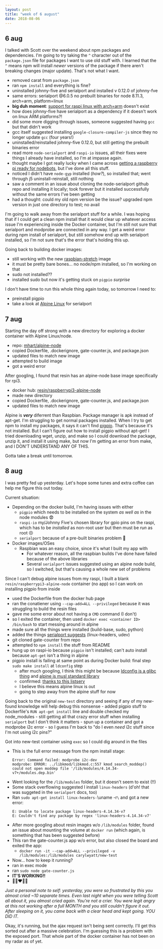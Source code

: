 ```yaml
---
layout: post
title: "week of 6 august"
date: 2018-08-06
---
```

## 6 aug

I talked with Scott over the weekend about npm packages and dependencies. I'm going to try taking the `^` character out of the `package.json` file for packages I want to use old stuff with. I learned that the `^` means npm will install *newer* versions of the package if there aren't breaking changes (major update). That's not what I want. 
- removed carat from `package.json`
- ran `npm install` and everything is fine?
- uninstalled johnny-five and serialport and installed v 0.12.0 of johnny-fve
- same errors: serialport @6.0.5 no prebuilt binaries for node 8.11.3, arch=arm, platform=linux
- **big duh moment**: [support for raspi linux with arch=arm](https://www.npmjs.com/package/serialport#raspberry-pi-linux) doesn't exist
- how does johnny-five have serialport as a dependency if it doesn't work on linux ARM platforms?!
- did some more digging through issues, someone suggested having `gcc` but that didn't work
- gcc itself suggested installing `google-closure-compiler-js` since they no longer update `gcc` (four years!)
- uninstalled/reinstalled johnny-five 0.12.0, but still getting the prebuilt binaries error
- read more `node-serialport` and `raspi-io` issues, all their fixes were things I already have installed, so I'm at impasse again.
- thought maybe I got really lucky when I came across [getting a raspberry pi ready for nodebots](https://github.com/nebrius/raspi-io/wiki/Getting-a-Raspberry-Pi-ready-for-NodeBots), but I've done all this stuff.
- noticed I didn't have `node-gyp` installed (*how?*), so installed that; went through j5 uninstall-reinstall, still nothing
- saw a comment in an issue about cloning the node-serialport github repo and installing it locally; took forever but it installed successfully without the same errors I've been getting
- had a thought: could my old npm version be the issue? upgraded npm version in just one directory to test; no avail

I'm going to walk away from the serialport stuff for a while. I was hoping that if I could get a clean npm install that it would clear up whatever access issue I'm experiencing inside the Docker container, but I'm still not sure that serialport and modprobe are connected in any way. I get a weird error during npm install of serialport, but still somehow end up with serialport installed, so I'm not sure that's the error that's holding this up.

Going back to building docker images:
- still working with the new [raspbian-stretch](https://hub.docker.com/r/schachr/raspbian-stretch/) image
- it must be pretty bare bones... no node/npm installed, so I'm working on that
- sudo not installed??
- installed sudo but now it's getting stuck on `pigpio` *surprise*

I don't have time to run this whole thing again today, so tomorrow I need to:
- preinstall pigpio
- take a look at [Alpine Linux](https://github.com/node-serialport/node-serialport/tree/master/packages/serialport#alpine-linux) for serialport

## 7 aug

Starting the day off strong with a new directory for exploring a docker container with Alpine Linux/node.
- repo: [mhart/alpine-node](https://github.com/mhart/alpine-node)
- copied Dockerfile, .dockerignore, gate-counter.js, and package.json
- updated files to match new image
- attempted to build image
- got a weird error

After googling, I found that resin has an alpine-node base image specifically for rpi3. 
- docker hub: [resin/raspberrypi3-alpine-node](https://hub.docker.com/r/resin/raspberrypi3-alpine-node/)
- made new directory
- copied Dockerfile, .dockerignore, gate-counter.js, and package.json
- updated files to match new image

Alpine is ***very*** diferrent than Raspbian. Package manager is apk instead of apt-get. I'm struggling to get normal packages installed. When I try to get npm to install my packages, it says it can't find [pigpio](http://abyz.me.uk/rpi/pigpio/http://abyz.me.uk/rpi/pigpio/). That's because it's not installed. But I can't figure out how to install pigpio without apt-get! I tried downloading wget, unzip, and make so I could download the package, unzip it, and install it using make, but now I'm getting an error from make, and I DON'T UNDERSTAND ANY OF THIS.

Gotta take a break until tomorrow.

## 8 aug

I was pretty fed up yesterday. Let's hope some tunes and extra coffee can help me figure this out today.

Current situation:
- Depending on the docker build, I'm having issues with either
	- `pigpio` which needs to be installed on the system *as well as* in the node modules :fearful:
	- `raspi-io` my/Johnny Five's chosen library for gpio pins on the raspi, which has to be *installed* as non-root user but then must be *run* as root :persevere:
	- `serialport` because of a pre-built binaries problem :poop:
- Docker images/OSes
	- Raspbian was an easy choice, since it's what I built my app with
		- For whatever reason, all the raspbian builds I've done have failed because of the above libraries
		- Several `serialport` issues suggested using an alpine node build, so I switched, but that's causing a whole new set of problems

Since I can't debug alpine issues from my raspi, I built a blank `resin/raspberrypi3-alpine-node` container (no app) so I can work on installing pigpio from inside
- used the Dockerfile from the docker hub page
- ran the conatiener using `--cap-add=ALL --privileged` because it was struggling to build the resin files
- gave me some error about not having a `CMD` command (I don't)
- so I exited the container, then used `docker exec <container ID> /bin/bash` to start messing around in alpine 
- made sure all the things were installed (build-base, sudo, python)
- added the things [serialport suggests](https://github.com/node-serialport/node-serialport/tree/master/packages/serialport#alpine-linux) (linux-headers, udev)
- git cloned gate-counter from repo
- attempted to `npm install` the stuff from README
- hung up on raspi-io because `pigpio` isn't installed; can't auto install because `apt-get` isn't a thing in alpine 
- pigpio install is failing at same point as during Docker build: final step `sudo make install` at `ldconfig` step
	- after much googling, I think this might be because [ldconfig is a glibc thing](http://man7.org/linux/man-pages/man8/ldconfig.8.html) and [alpine is musl standard library](https://github.com/node-serialport/node-serialport/tree/master/packages/serialport#alpine-linux)  
	- confirmed: [thanks to this listserv](http://lists.busybox.net/pipermail/buildroot/2016-June/164150.html)
	- I believe this means alpine linux is out
	- going to step away from the alpine stuff for now

Going back to the original `new-test` directory and seeing if any of my new-found knowledge will help debug this nonsense
	- added pigpio stuff to Dockerfile's `RUN apt-get install` line and double checked my node_modules
	- still getting all that crazy error stuff when installing `serialport` but I don't think it matters
	- spun up a container and got a modprobe i2c error 
	- so I guess I'm back to "do I even *need* i2c stuff since I'm not using i2c pins?"

Got into new-test container using `exec` so I could dig around in the files
- This is the full error message from the npm install stage:
	```
	Error: Command failed: modprobe i2c-dev
	modprobe: ERROR: ../libkmod/libkmod.c:557 kmod_search_moddep() could not open moddep file '/lib/modules/4.14.34-v7+/modules.dep.bin'
	``` 
- Went looking for the `/lib/modules` folder, but it doesn't seem to exist (!!)
- Some stack overflowing suggested I install `linux-headers` (d'oh! that was suggeted in the `serialport` docs, too)
- Ran `sudo apt-get install linux-headers-`\uname -r`\` and got a new error:
	```
	E: Unable to locate package linux-headers-4.14.34-v7
	E: Couldn't find any package by regex 'linux-headers-4.14.34-v7'
	```
- After more googling about resin images w/o `/lib/modules` folder, found an issue about mounting the volume at `docker run` (which again, is something that has been suggested before)
- This ran the gate-counter.js app w/o error, but also closed the board and exited the app:
	- `docker run -it --cap-add=ALL --privileged -v /lib/modules:/lib/modules carylwyatt/new-test`
- Now... how to keep it running?
- ran in exec mode
- ran `sudo node gate-counter.js` 
- **IT'S WORKING!!**
- :tada::sob::heart::clap::clap:

*Just a personal note to self: yesterday, you were so frustrated by this you almost cried ~10 separate times. Even last night when you were telling Scott all about it, you almost cried again. You're not a crier. You were legit angry at this not working after a full MONTH and you still couldn't figure it out. After sleeping on it, you came back with a clear head and kept going. YOU DID IT.*

Okay, it's running, but the ajax request isn't being sent correctly. I'll get this sorted out after a massive celebration. I'm guessing this is a problem with the exposed port. That whole part of the docker container has not been on my radar as of yet. 
